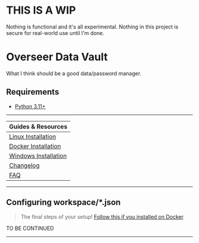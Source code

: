 # THIS IS A WIP
Nothing is functional and it's all experimental.
Nothing in this project is secure for real-world use until I'm done.

# Overseer Data Vault
What I think should be a good data/password manager.

## Requirements
* [Python 3.11+](https://www.python.org/downloads/) 

---

| Guides & Resources |
|---|
| [Linux Installation](https://github.com/nice-switch/odv/blob/main/README/Linux%20Installation.md) |
| [Docker Installation](https://github.com/nice-switch/odv/blob/main/README/Docker%20Installation.md) |
| [Windows Installation](https://github.com/nice-switch/odv/blob/main/README/Windows%20Installation.md) |
| [Changelog](https://github.com/nice-switch/odv/blob/main/README/Changelog.md) |
| [FAQ](https://github.com/nice-switch/odv/blob/main/README/Frequently%20Asked%20Questions.md)  |

---

## Configuring workspace/*.json
> The final steps of your setup! [Follow this if you installed on Docker](https://github.com/nice-switch/odv/blob/main/README/Docker%20Workspace%20Edit.md).

TO BE CONTINUED

---

